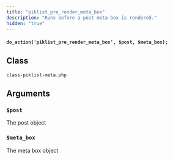 ```yaml
---
title: "piklist_pre_render_meta_box"
description: "Runs before a post meta box is rendered."
hidden: "true"
---
```


#### `do_action('piklist_pre_render_meta_box', $post, $meta_box);`


## Class
`class-piklist-meta.php`

## Arguments

### `$post`
The post object


### `$meta_box`
The meta box object
